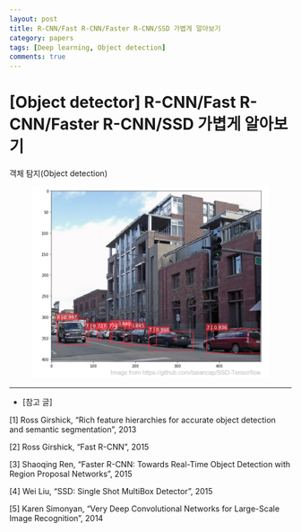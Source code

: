 ```yaml
---
layout: post
title: R-CNN/Fast R-CNN/Faster R-CNN/SSD 가볍게 알아보기
category: papers
tags: [Deep learning, Object detection]
comments: true
---
```


# [Object detector] R-CNN/Fast R-CNN/Faster R-CNN/SSD 가볍게 알아보기

객체 탐지(Object detection)


<center>
<figure>
<img src="/assets/post_img/papers/2019-01-06-Object_detection/fig1.PNG" alt="views">
</figure>
</center>


---
- [참고 글]

[1] Ross Girshick, “Rich feature hierarchies for accurate object detection and semantic segmentation”, 2013

[2] Ross Girshick, “Fast R-CNN”, 2015

[3] Shaoqing Ren, “Faster R-CNN: Towards Real-Time Object Detection with Region Proposal Networks”, 2015

[4] Wei Liu, “SSD: Single Shot MultiBox Detector”, 2015

[5] Karen Simonyan, “Very Deep Convolutional Networks for Large-Scale Image Recognition”, 2014

